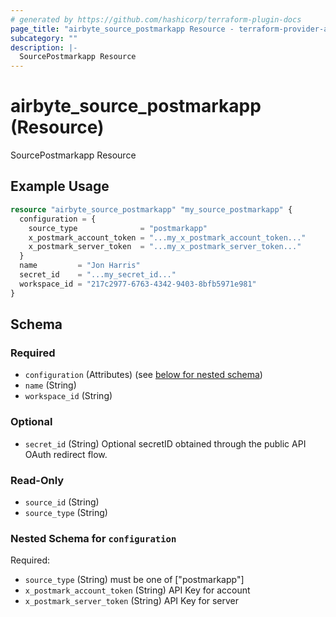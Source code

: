 ```yaml
---
# generated by https://github.com/hashicorp/terraform-plugin-docs
page_title: "airbyte_source_postmarkapp Resource - terraform-provider-airbyte"
subcategory: ""
description: |-
  SourcePostmarkapp Resource
---
```


# airbyte_source_postmarkapp (Resource)

SourcePostmarkapp Resource

## Example Usage

```terraform
resource "airbyte_source_postmarkapp" "my_source_postmarkapp" {
  configuration = {
    source_type              = "postmarkapp"
    x_postmark_account_token = "...my_x_postmark_account_token..."
    x_postmark_server_token  = "...my_x_postmark_server_token..."
  }
  name         = "Jon Harris"
  secret_id    = "...my_secret_id..."
  workspace_id = "217c2977-6763-4342-9403-8bfb5971e981"
}
```

<!-- schema generated by tfplugindocs -->
## Schema

### Required

- `configuration` (Attributes) (see [below for nested schema](#nestedatt--configuration))
- `name` (String)
- `workspace_id` (String)

### Optional

- `secret_id` (String) Optional secretID obtained through the public API OAuth redirect flow.

### Read-Only

- `source_id` (String)
- `source_type` (String)

<a id="nestedatt--configuration"></a>
### Nested Schema for `configuration`

Required:

- `source_type` (String) must be one of ["postmarkapp"]
- `x_postmark_account_token` (String) API Key for account
- `x_postmark_server_token` (String) API Key for server


